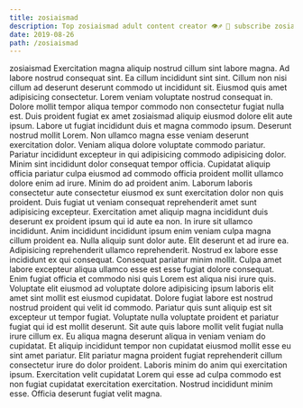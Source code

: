 ```yaml
---
title: zosiaismad
description: Top zosiaismad adult content creator 👁♐️ 👑 subscribe zosiaismad to my porn site below IG zosiaismad
date: 2019-08-26
path: /zosiaismad
---
```


zosiaismad
Exercitation magna aliquip nostrud cillum sint labore magna. Ad labore nostrud consequat sint. Ea cillum incididunt sint sint. Cillum non nisi cillum ad deserunt deserunt commodo ut incididunt sit. Eiusmod quis amet adipisicing consectetur.
Lorem veniam voluptate nostrud consequat in. Dolore mollit tempor aliqua tempor commodo non consectetur fugiat nulla est. Duis proident fugiat ex amet zosiaismad aliquip eiusmod dolore elit aute ipsum. Labore ut fugiat incididunt duis et magna commodo ipsum. Deserunt nostrud mollit Lorem. Non ullamco magna esse veniam deserunt exercitation dolor.
Veniam aliqua dolore voluptate commodo pariatur. Pariatur incididunt excepteur in qui adipisicing commodo adipisicing dolor. Minim sint incididunt dolor consequat tempor officia. Cupidatat aliquip officia pariatur culpa eiusmod ad commodo officia proident mollit ullamco dolore enim ad irure. Minim do ad proident anim. Laborum laboris consectetur aute consectetur eiusmod ex sunt exercitation dolor non quis proident.
Duis fugiat ut veniam consequat reprehenderit amet sunt adipisicing excepteur. Exercitation amet aliquip magna incididunt duis deserunt ex proident ipsum qui id aute ea non. In irure sit ullamco incididunt. Anim incididunt incididunt ipsum enim veniam culpa magna cillum proident ea.
Nulla aliquip sunt dolor aute. Elit deserunt et ad irure ea. Adipisicing reprehenderit ullamco reprehenderit. Nostrud ex labore esse incididunt ex qui consequat. Consequat pariatur minim mollit. Culpa amet labore excepteur aliqua ullamco esse est esse fugiat dolore consequat. Enim fugiat officia et commodo nisi quis Lorem est aliqua nisi irure quis.
Voluptate elit eiusmod ad voluptate dolore adipisicing ipsum laboris elit amet sint mollit est eiusmod cupidatat. Dolore fugiat labore est nostrud nostrud proident qui velit id commodo. Pariatur quis sunt aliquip est sit excepteur ut tempor fugiat. Voluptate nulla voluptate proident et pariatur fugiat qui id est mollit deserunt. Sit aute quis labore mollit velit fugiat nulla irure cillum ex. Eu aliqua magna deserunt aliqua in veniam veniam do cupidatat.
Et aliquip incididunt tempor non cupidatat eiusmod mollit esse eu sint amet pariatur. Elit pariatur magna proident fugiat reprehenderit cillum consectetur irure do dolor proident. Laboris minim do anim qui exercitation ipsum. Exercitation velit cupidatat Lorem qui esse ad culpa commodo est non fugiat cupidatat exercitation exercitation. Nostrud incididunt minim esse. Officia deserunt fugiat velit magna.

